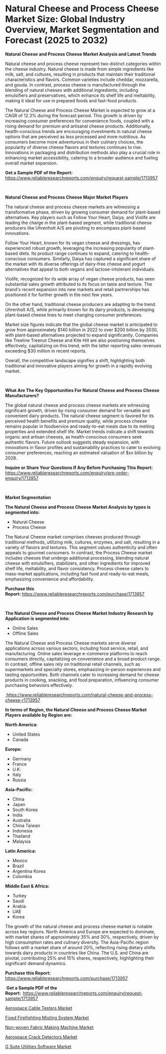 <p><h1>Natural Cheese and Process Cheese Market Size: Global Industry Overview, Market Segmentation and Forecast (2025 to 2032)</h1></p><p><strong>Natural Cheese and Process Cheese Market Analysis and Latest Trends</strong></p>
<p><p>Natural cheese and process cheese represent two distinct categories within the cheese industry. Natural cheese is made from simple ingredients like milk, salt, and cultures, resulting in products that maintain their traditional characteristics and flavors. Common varieties include cheddar, mozzarella, and gouda. In contrast, process cheese is manufactured through the blending of natural cheeses with additional ingredients, including emulsifiers and preservatives, which enhance its shelf life and meltability, making it ideal for use in prepared foods and fast-food products.</p><p>The Natural Cheese and Process Cheese Market is expected to grow at a CAGR of 12.3% during the forecast period. This growth is driven by increasing consumer preferences for convenience foods, coupled with a rising demand for premium and artisanal cheese products. Additionally, health-conscious trends are encouraging investments in natural cheese options that are perceived as less processed and more nutritious. As consumers become more adventurous in their culinary choices, the popularity of diverse cheese flavors and textures continues to rise. Innovations in packaging and distribution methods also play a crucial role in enhancing market accessibility, catering to a broader audience and fueling overall market expansion.</p></p>
<p><strong>Get a Sample PDF of the Report:&nbsp;</strong> <a href="https://www.reliableresearchreports.com/enquiry/request-sample/1713957?utm_campaign=33&utm_medium=2&utm_source=Github&utm_content=ia&utm_term=11012025&utm_id=natural-cheese-and-process-cheese">https://www.reliableresearchreports.com/enquiry/request-sample/1713957</a></p>
<p>&nbsp;</p>
<p><strong>Natural Cheese and Process Cheese Major Market Players</strong></p>
<p><p>The natural cheese and process cheese markets are witnessing a transformative phase, driven by growing consumer demand for plant-based alternatives. Key players such as Follow Your Heart, Daiya, and Violife are leading the charge in the plant-based segment, while traditional cheese producers like Uhrenholt A/S are pivoting to encompass plant-based innovations.</p><p>Follow Your Heart, known for its vegan cheese and dressings, has experienced robust growth, leveraging the increasing popularity of plant-based diets. Its product range continues to expand, catering to health-conscious consumers. Similarly, Daiya has captured a significant share of the market with its diverse offerings of dairy-free cheese and yogurt alternatives that appeal to both vegans and lactose-intolerant individuals.</p><p>Violife, recognized for its wide array of vegan cheese products, has seen substantial sales growth attributed to its focus on taste and texture. The brand's recent expansion into new markets and retail partnerships has positioned it for further growth in the next few years.</p><p>On the other hand, traditional cheese producers are adapting to the trend. Uhrenholt A/S, while primarily known for its dairy products, is developing plant-based cheese lines to meet changing consumer preferences. </p><p>Market size figures indicate that the global cheese market is anticipated to grow from approximately $140 billion in 2022 to over $200 billion by 2030, with plant-based alternatives projected to expand significantly. Companies like Treeline Treenut Cheese and Kite Hill are also positioning themselves effectively, capitalizing on this trend, with the latter reporting sales revenues exceeding $30 million in recent reports.</p><p>Overall, the competitive landscape signifies a shift, highlighting both traditional and innovative players aiming for growth in a rapidly evolving market.</p></p>
<p>&nbsp;</p>
<p><strong>What Are The Key Opportunities For Natural Cheese and Process Cheese Manufacturers?</strong></p>
<p><p>The global natural cheese and process cheese markets are witnessing significant growth, driven by rising consumer demand for versatile and convenient dairy products. The natural cheese segment is favored for its perceived health benefits and premium quality, while process cheese remains popular in foodservice and ready-to-eat meals due to its melting properties and extended shelf life. Market trends indicate a shift towards organic and artisan cheeses, as health-conscious consumers seek authentic flavors. Future outlook suggests steady expansion, with innovations in flavor profiles and sustainability practices to cater to evolving consumer preferences, reaching an estimated valuation of $xx billion by 2028.</p></p>
<p><strong>Inquire or Share Your Questions If Any Before Purchasing This Report:</strong> <a href="https://www.reliableresearchreports.com/enquiry/pre-order-enquiry/1713957?utm_campaign=33&utm_medium=2&utm_source=Github&utm_content=ia&utm_term=11012025&utm_id=natural-cheese-and-process-cheese">https://www.reliableresearchreports.com/enquiry/pre-order-enquiry/1713957</a></p>
<p>&nbsp;</p>
<p><strong>Market Segmentation</strong></p>
<p><strong>The Natural Cheese and Process Cheese Market Analysis by types is segmented into:</strong></p>
<p><ul><li>Natural Cheese</li><li>Process Cheese</li></ul></p>
<p><p>The Natural Cheese market comprises cheeses produced through traditional methods, utilizing milk, cultures, enzymes, and salt, resulting in a variety of flavors and textures. This segment values authenticity and often appeals to gourmet consumers. In contrast, the Process Cheese market includes cheeses that undergo additional processing, blending natural cheese with emulsifiers, stabilizers, and other ingredients for improved shelf life, meltability, and flavor consistency. Process cheese caters to mass-market applications, including fast food and ready-to-eat meals, emphasizing convenience and affordability.</p></p>
<p><strong>Purchase this Report:&nbsp;</strong><a href="https://www.reliableresearchreports.com/purchase/1713957?utm_campaign=33&utm_medium=2&utm_source=Github&utm_content=ia&utm_term=11012025&utm_id=natural-cheese-and-process-cheese">https://www.reliableresearchreports.com/purchase/1713957</a></p>
<p>&nbsp;</p>
<p><strong>The Natural Cheese and Process Cheese Market Industry Research by Application is segmented into:</strong></p>
<p><ul><li>Online Sales</li><li>Offline Sales</li></ul></p>
<p><p>The Natural Cheese and Process Cheese markets serve diverse applications across various sectors, including food service, retail, and manufacturing. Online sales leverage e-commerce platforms to reach consumers directly, capitalizing on convenience and a broad product range. In contrast, offline sales rely on traditional retail channels, such as supermarkets and specialty stores, emphasizing in-person experiences and tasting opportunities. Both channels cater to increasing demand for cheese products in cooking, snacking, and food preparation, influencing consumer purchasing behaviors effectively.</p></p>
<p><a href="https://www.reliableresearchreports.com/natural-cheese-and-process-cheese-r1713957?utm_campaign=33&utm_medium=2&utm_source=Github&utm_content=ia&utm_term=11012025&utm_id=natural-cheese-and-process-cheese">&nbsp;https://www.reliableresearchreports.com/natural-cheese-and-process-cheese-r1713957</a></p>
<p><strong>In terms of Region, the Natural Cheese and Process Cheese Market Players available by Region are:</strong></p>
<p>
    <p> <strong> North America: </strong>
        <ul>
            <li>United States</li>
            <li>Canada</li>
        </ul>
        </p> 
    <p> <strong> Europe: </strong>
        <ul>
            <li>Germany</li>
            <li>France</li>
            <li>U.K.</li>
            <li>Italy</li>
            <li>Russia</li>
        </ul>
        </p> 
    <p> <strong> Asia-Pacific: </strong>
        <ul>
            <li>China</li>
            <li>Japan</li>
            <li>South Korea</li>
            <li>India</li>
            <li>Australia</li>
            <li>China Taiwan</li>
            <li>Indonesia</li>
            <li>Thailand</li>
            <li>Malaysia</li>
        </ul>
        </p> 
    <p> <strong> Latin America: </strong>
        <ul>
            <li>Mexico</li>
            <li>Brazil</li>
            <li>Argentina Korea</li>
            <li>Colombia</li>
        </ul>
        </p> 
    <p> <strong> Middle East & Africa: </strong>
        <ul>
            <li>Turkey</li>
            <li>Saudi</li>
            <li>Arabia</li>
            <li>UAE</li>
            <li>Korea</li>
        </ul>
    </p>
    </p>
<p><p>The growth of the natural cheese and process cheese market is notable across key regions. North America and Europe are expected to dominate, with market shares of approximately 35% and 30%, respectively, driven by high consumption rates and culinary diversity. The Asia-Pacific region follows with a market share of around 20%, reflecting rising dietary shifts towards dairy products in countries like China. The U.S. and China are pivotal, contributing 25% and 15% shares, respectively, highlighting their significant demand dynamics.</p></p>
<p><strong>Purchase this Report: </strong><a href="https://www.reliableresearchreports.com/purchase/1713957?utm_campaign=33&utm_medium=2&utm_source=Github&utm_content=ia&utm_term=11012025&utm_id=natural-cheese-and-process-cheese">https://www.reliableresearchreports.com/purchase/1713957</a></p>
<p>&nbsp;<strong>Get a Sample PDF of the Report:&nbsp;&nbsp;</strong><a href="https://www.reliableresearchreports.com/enquiry/request-sample/1713957?utm_campaign=33&utm_medium=2&utm_source=Github&utm_content=ia&utm_term=11012025&utm_id=natural-cheese-and-process-cheese">https://www.reliableresearchreports.com/enquiry/request-sample/1713957</a></p>
<p><strong></strong></p>
<p><p><a href="https://github.com/gerdabatiskzv9/Market-Research-Report-List-1/blob/main/aerospace-cable-testers-market.md?utm_campaign=33&utm_medium=2&utm_source=Github&utm_content=ia&utm_term=11012025&utm_id=natural-cheese-and-process-cheese">Aerospace Cable Testers Market</a></p><p><a href="https://github.com/justalichtenberger/Market-Research-Report-List-1/blob/main/fixed-firefighting-misting-system-market.md?utm_campaign=33&utm_medium=2&utm_source=Github&utm_content=ia&utm_term=11012025&utm_id=natural-cheese-and-process-cheese">Fixed Firefighting Misting System Market</a></p><p><a href="https://github.com/bensemilia864/Market-Research-Report-List-1/blob/main/non-woven-fabric-making-machine-market.md?utm_campaign=33&utm_medium=2&utm_source=Github&utm_content=ia&utm_term=11012025&utm_id=natural-cheese-and-process-cheese">Non-woven Fabric Making Machine Market</a></p><p><a href="https://github.com/JakirUddin651/Market-Research-Report-List-1/blob/main/aerospace-crack-detectors-market.md?utm_campaign=33&utm_medium=2&utm_source=Github&utm_content=ia&utm_term=11012025&utm_id=natural-cheese-and-process-cheese">Aerospace Crack Detectors Market</a></p><p><a href="https://github.com/arnoldannice0/Market-Research-Report-List-1/blob/main/g-suite-utilities-software-market.md?utm_campaign=33&utm_medium=2&utm_source=Github&utm_content=ia&utm_term=11012025&utm_id=natural-cheese-and-process-cheese">G Suite Utilities Software Market</a></p></p>